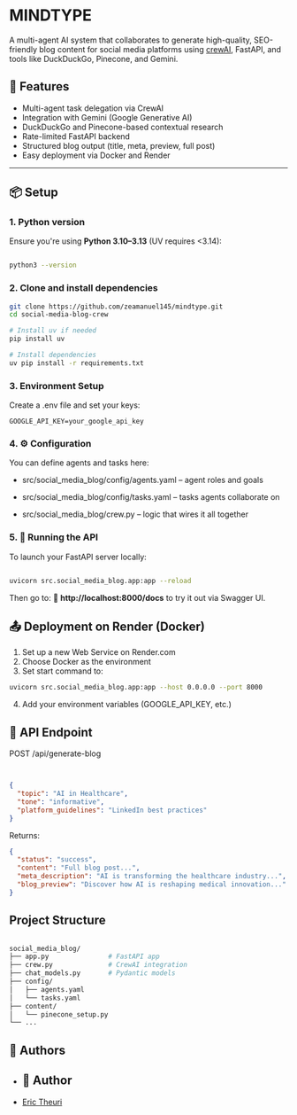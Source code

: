 # MINDTYPE

A multi-agent AI system that collaborates to generate high-quality, SEO-friendly blog content for social media platforms using [crewAI](https://crewai.com), FastAPI, and tools like DuckDuckGo, Pinecone, and Gemini.

## 🚀 Features
- Multi-agent task delegation via CrewAI
- Integration with Gemini (Google Generative AI)
- DuckDuckGo and Pinecone-based contextual research
- Rate-limited FastAPI backend
- Structured blog output (title, meta, preview, full post)
- Easy deployment via Docker and Render

---

## 📦 Setup

### 1. Python version
Ensure you're using **Python 3.10–3.13** (UV requires <3.14):

```bash

python3 --version

```

### 2. Clone and install dependencies
```bash
git clone https://github.com/zeamanuel145/mindtype.git
cd social-media-blog-crew

# Install uv if needed
pip install uv

# Install dependencies
uv pip install -r requirements.txt

```
### 3. Environment Setup
Create a .env file and set your keys:
```env
GOOGLE_API_KEY=your_google_api_key
```

### 4. ⚙️ Configuration
You can define agents and tasks here:



- src/social_media_blog/config/agents.yaml – agent roles and goals

- src/social_media_blog/config/tasks.yaml – tasks agents collaborate on

- src/social_media_blog/crew.py – logic that wires it all together

### 5. 🧪 Running the API
To launch your FastAPI server locally:
```bash

uvicorn src.social_media_blog.app:app --reload
```

Then go to:
📍 **http://localhost:8000/docs** to try it out via Swagger UI.

## 📤 Deployment on Render (Docker)
1. Set up a new Web Service on Render.com
2. Choose Docker as the environment
3. Set start command to:
```bash
uvicorn src.social_media_blog.app:app --host 0.0.0.0 --port 8000
```
4. Add your environment variables (GOOGLE_API_KEY, etc.)

## 🧠 API Endpoint
POST /api/generate-blog
```json


{
  "topic": "AI in Healthcare",
  "tone": "informative",
  "platform_guidelines": "LinkedIn best practices"
}

```
Returns: 
```json
{
  "status": "success",
  "content": "Full blog post...",
  "meta_description": "AI is transforming the healthcare industry...",
  "blog_preview": "Discover how AI is reshaping medical innovation..."
}
```

## Project Structure
```bash

social_media_blog/
├── app.py               # FastAPI app
├── crew.py              # CrewAI integration
├── chat_models.py       # Pydantic models
├── config/
│   ├── agents.yaml
│   └── tasks.yaml
├── content/
│   └── pinecone_setup.py
└── ...


```
## 👥 Authors
- ## 👥 Author

- [Eric Theuri](https://github.com/TheuriEric)